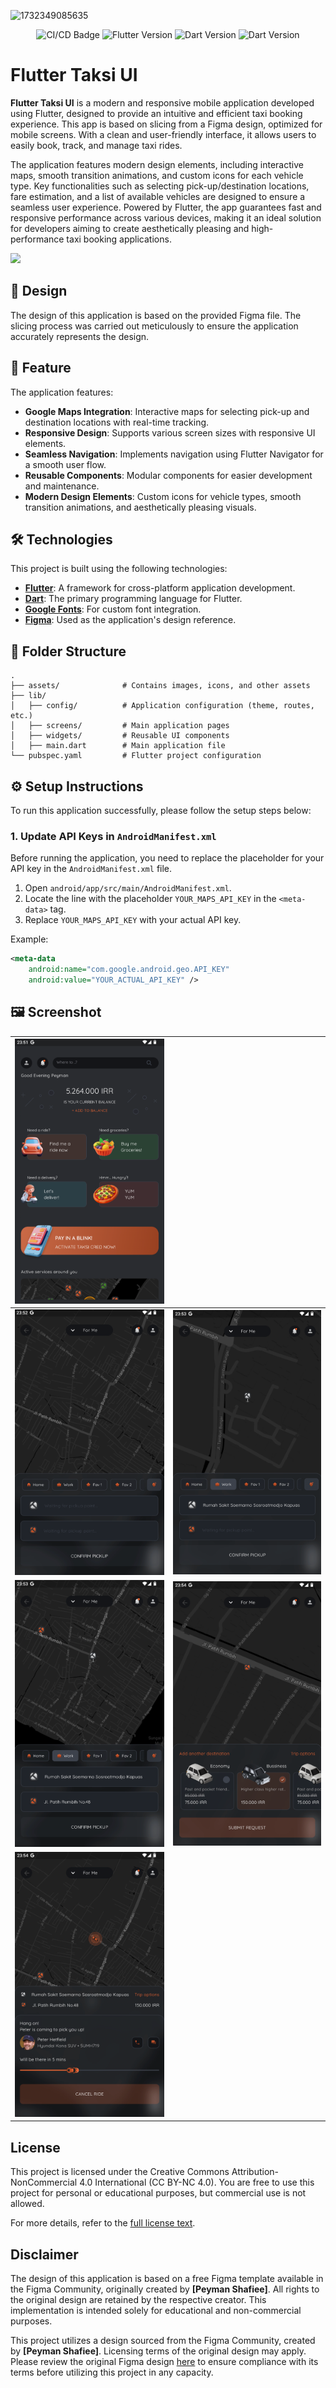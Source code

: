 ![1732349085635](image/README/Thumbnail.png)

<p align="center">
    <img src="https://github.com/sh4dowByte/flutter_ui_taksi/actions/workflows/main.yaml/badge.svg?branch=release" alt="CI/CD Badge" style="max-width: 100%;">
    <img src="https://badgen.net/badge/Flutter/3.19.3/blue" alt="Flutter Version" style="max-width: 100%;">
    <img src="https://badgen.net/badge/Dart/3.3.1/blue" alt="Dart Version" style="max-width: 100%;">
    <img src="https://img.shields.io/badge/License-CC%20BY--NC%204.0-lightgrey.svg" alt="Dart Version" style="max-width: 100%;">
    
</p>


# Flutter Taksi UI

**Flutter Taksi UI** is a modern and responsive mobile application developed using Flutter, designed to provide an intuitive and efficient taxi booking experience. This app is based on slicing from a Figma design, optimized for mobile screens. With a clean and user-friendly interface, it allows users to easily book, track, and manage taxi rides.

The application features modern design elements, including interactive maps, smooth transition animations, and custom icons for each vehicle type. Key functionalities such as selecting pick-up/destination locations, fare estimation, and a list of available vehicles are designed to ensure a seamless user experience. Powered by Flutter, the app guarantees fast and responsive performance across various devices, making it an ideal solution for developers aiming to create aesthetically pleasing and high-performance taxi booking applications.

<a href="https://github.com/sh4dowByte/flutter_ui_taksi/releases/download/v1.0.0%2B1-3/app-release.apk">
    <img src="https://playerzon.com/asset/download.png" width="200" data-canonical-src="https://playerzon.com/asset/download.png" style="max-width: 100%;">
</a>

## 🎨 Design

The design of this application is based on the provided Figma file. The slicing process was carried out meticulously to ensure the application accurately represents the design.

## 🚀 Feature

The application features:

- **Google Maps Integration**: Interactive maps for selecting pick-up and destination locations with real-time tracking.
- **Responsive Design**: Supports various screen sizes with responsive UI elements.
- **Seamless Navigation**: Implements navigation using Flutter Navigator for a smooth user flow.
- **Reusable Components**: Modular components for easier development and maintenance.
- **Modern Design Elements**: Custom icons for vehicle types, smooth transition animations, and aesthetically pleasing visuals.

## 🛠️ Technologies

This project is built using the following technologies:

- **[Flutter](https://flutter.dev/)**: A framework for cross-platform application development.
- **[Dart](https://dart.dev/)**: The primary programming language for Flutter.
- **[Google Fonts](https://fonts.google.com/)**: For custom font integration.
- **[Figma](https://www.figma.com/)**: Used as the application's design reference.

## 📂 Folder Structure

```plaintext
.
├── assets/              # Contains images, icons, and other assets  
├── lib/  
│   ├── config/          # Application configuration (theme, routes, etc.)  
│   ├── screens/         # Main application pages  
│   ├── widgets/         # Reusable UI components  
│   ├── main.dart        # Main application file  
└── pubspec.yaml         # Flutter project configuration  
```

## ⚙️ Setup Instructions

To run this application successfully, please follow the setup steps below:

### 1. Update API Keys in `AndroidManifest.xml`

Before running the application, you need to replace the placeholder for your API key in the `AndroidManifest.xml` file.

1. Open `android/app/src/main/AndroidManifest.xml`.
2. Locate the line with the placeholder `YOUR_MAPS_API_KEY` in the `<meta-data>` tag.
3. Replace `YOUR_MAPS_API_KEY` with your actual API key.

Example:
```xml
<meta-data
    android:name="com.google.android.geo.API_KEY"
    android:value="YOUR_ACTUAL_API_KEY" />
```

## 🖼️ Screenshot

| ![1733104646007](image/README/1733104646007.png)                                                                                                |                                                |
| --------------------------------------------------------------------------------------------------------------------------------------------- | ---------------------------------------------- |
| ![1733104679796](image/README/1733104679796.png) | ![1733104729341](image/README/1733104729341.png) |
| ![1733104764204](image/README/1733104764204.png)                                                                                                | ![1733104803940](image/README/1733104803940.png) |
| ![1733104849994](image/README/1733104849994.png)                                                                                                |                                                |

## License

This project is licensed under the Creative Commons Attribution-NonCommercial 4.0 International (CC BY-NC 4.0).
You are free to use this project for personal or educational purposes, but commercial use is not allowed.

For more details, refer to the [full license text](LICENSE).

## Disclaimer

The design of this application is based on a free Figma template available in the Figma Community, originally created by **[Peyman Shafiee]**. All rights to the original design are retained by the respective creator. This implementation is intended solely for educational and non-commercial purposes.

This project utilizes a design sourced from the Figma Community, created by **[Peyman Shafiee]**. Licensing terms of the original design may apply. Please review the original Figma design [here](https://www.figma.com/community/file/1356907148776412863) to ensure compliance with its terms before utilizing this project in any capacity.
